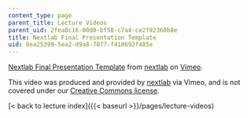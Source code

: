 ```yaml
---
content_type: page
parent_title: Lecture Videos
parent_uid: 2fea8c16-00d0-bf58-c7a4-ce2f92360b8e
title: Nextlab Final Presentation Template
uid: 8ea25399-5ea2-d9a8-7077-f418692f485e
---
```


[Nextlab Final Presentation Template](https://vimeo.com/5342067) from [nextlab](https://vimeo.com/nextlab) on [Vimeo](https://vimeo.com).

This video was produced and provided by [nextlab](http://vimeo.com/nextlab) via Vimeo, and is not covered under our [Creative Commons license](/terms/#cc).

[\< back to lecture index]({{< baseurl >}}/pages/lecture-videos)